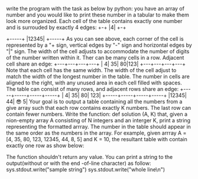 write the program with the task  as below by python:
you have an array of number and you would like to print these number in a tabular to make them look more organized. Each cell of the table contains exactly one number and is surrouded by exactly 4 edges:
+-+
|4|
+-+

+-----+
|12345|
+-----+
As you can see above, each corner of the cell is represented by a "+ sign, vertical edges by "-" sign and horizontal edges by "|" sign. The width of the cell adjusts to accommodate the number of digits of the number written within it. Ther can be many cells in a row. Adjacent cell share an edge:
+---+---+---+---+
|  4| 35|  80|123|
+---+---+---+---+
Note that each cell has the same width. The width of the cell adjust to match the width of the longest number in the table. The number in cells are aligned to the right, with any unused area in each cell filled with spaces. The table can consist of many rows, and adjacent rows share an edge:
+-----+-----+-----+-----+
|    4|  35|   80|  123|
+-----+-----+-----+-----+
|12345|   44|    😎    5|
Your goal is to output a table containing all the numbers from a give array such that each row contains exactly K numbers. The last row can contain fewer numbers.
Write the function:
def solution (A, K)
that, given a nion-empty array A consisting of N integers and an interger K, print a string representing the formatted arrray. The number in the table should appear in the same order as the numbers in the array.
For example, given arrray A = [4, 35, 80, 123, 12345, 44, 8, 5] and K = 10, the resultant table with contain exactly one row as show below:

The function shouldn't return any value.
You can print a string to the output(without or with the end -of-line character) as follow:
sys.stdout.write("sample string")
sys.stdout.write("whole line\n")